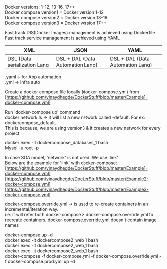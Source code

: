 Docker versions: 1-12, 13-16, 17++  
Docker compose version1 = Docker version 1-12  
Docker compose version2 = Docker version 13-16  
Docker compose version3 = Docker version 17++  

Fast track DIS(Docker Images) management is achieved using Dockerfile  
Fast track service management is achieved using YAML  

| XML                          | JSON                               | YAML                               |
|------------------------------|------------------------------------|------------------------------------|
| DSL (Data serialization Lang | DSL + DAL (Data   Automation Lang) | DSL + DAL (Data   Automation Lang) |

.yaml-> for App automation  
.yml -> Infra auto  

Create a docker compose file locally (docker-compose.yml) from  
[https://github.com/vinaydhegde/DockerStuff/blob/master/Example1-docker-compose.yml]  

Run 'docker-compose up' command  
docker network ls -> it will list a new network called <CurrentDir>-default. For ex: dockercompose_default.  
This is because, we are using version3 & it creates a new network for every project  

docker exec -it dockercompose_databases_1 bash  
Mysql -u root -p  

In case SOA model, 'network' is not used. We use 'link'    
Below are the example for 'link' with docker-compose:  
[https://github.com/vinaydhegde/DockerStuff/blob/master/Example1-docker-compose.yml]  
[https://github.com/vinaydhegde/DockerStuff/blob/master/Example2-docker-compose.yml]  
[https://github.com/vinaydhegde/DockerStuff/blob/master/Example3-docker-compose.yml]  

docker-compose.override.yml -> is used to re-create containers in an incremental/iteration way.  
i.e. it will refer both docker-compose & docker-compose.override.yml to recreate containers. docker-compose.override.yml  doesn't contain image names  

docker-compose up -d  
docker exec -it dockercompose2_web_1 bash  
docker exec -it dockercompose2_web_1 bash  
docker exec -it dockercompose2_web_1 bash  
docker-compose -f docker-compose.yml -f docker-compose.override.yml -f docker-compose.prod.yml up -d  






